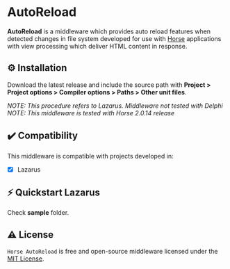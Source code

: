 # AutoReload
<b>AutoReload</b> is a middleware which provides auto reload features when detected changes in file system developed for use with <a href="https://github.com/HashLoad/horse">Horse</a> applications with view processing which deliver HTML content in response.

## ⚙️ Installation

Download the latest release and include the source path with **Project > Project options > Compiler options > Paths > Other unit files**.

*NOTE: This procedure refers to Lazarus. Middleware not tested with Delphi*
*NOTE: This middleware is tested with Horse 2.0.14 release*

## ✔️ Compatibility
This middleware is compatible with projects developed in:
- [X] Lazarus

## ⚡️ Quickstart Lazarus

Check **sample** folder.

## ⚠️ License
`Horse AutoReload` is free and open-source middleware licensed under the [MIT License](https://github.com/alantelles/horse-auto-reload/blob/master/LICENSE). 
